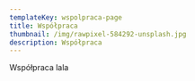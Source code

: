 ```yaml
---
templateKey: wspolpraca-page
title: Współpraca
thumbnail: /img/rawpixel-584292-unsplash.jpg
description: Współpraca
---
```

Współpraca lala 

